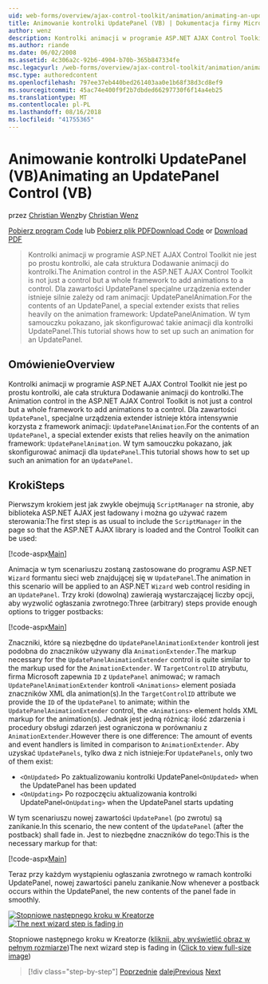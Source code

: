 ```yaml
---
uid: web-forms/overview/ajax-control-toolkit/animation/animating-an-updatepanel-control-vb
title: Animowanie kontrolki UpdatePanel (VB) | Dokumentacja firmy Microsoft
author: wenz
description: Kontrolki animacji w programie ASP.NET AJAX Control Toolkit nie jest po prostu kontrolki, ale cała struktura Dodawanie animacji do kontrolki. Dla zawartości...
ms.author: riande
ms.date: 06/02/2008
ms.assetid: 4c306a2c-92b6-4904-b70b-365b847334fe
msc.legacyurl: /web-forms/overview/ajax-control-toolkit/animation/animating-an-updatepanel-control-vb
msc.type: authoredcontent
ms.openlocfilehash: 797ee37eb440bed261403aa0e1b68f38d3cd8ef9
ms.sourcegitcommit: 45ac74e400f9f2b7dbded66297730f6f14a4eb25
ms.translationtype: MT
ms.contentlocale: pl-PL
ms.lasthandoff: 08/16/2018
ms.locfileid: "41755365"
---
```

<a name="animating-an-updatepanel-control-vb"></a><span data-ttu-id="1dbbb-104">Animowanie kontrolki UpdatePanel (VB)</span><span class="sxs-lookup"><span data-stu-id="1dbbb-104">Animating an UpdatePanel Control (VB)</span></span>
====================
<span data-ttu-id="1dbbb-105">przez [Christian Wenz](https://github.com/wenz)</span><span class="sxs-lookup"><span data-stu-id="1dbbb-105">by [Christian Wenz](https://github.com/wenz)</span></span>

<span data-ttu-id="1dbbb-106">[Pobierz program Code](http://download.microsoft.com/download/9/3/f/93f8daea-bebd-4821-833b-95205389c7d0/UpdatePanelAnimation1.vb.zip) lub [Pobierz plik PDF](http://download.microsoft.com/download/b/6/a/b6ae89ee-df69-4c87-9bfb-ad1eb2b23373/updatepanelanimation1VB.pdf)</span><span class="sxs-lookup"><span data-stu-id="1dbbb-106">[Download Code](http://download.microsoft.com/download/9/3/f/93f8daea-bebd-4821-833b-95205389c7d0/UpdatePanelAnimation1.vb.zip) or [Download PDF](http://download.microsoft.com/download/b/6/a/b6ae89ee-df69-4c87-9bfb-ad1eb2b23373/updatepanelanimation1VB.pdf)</span></span>

> <span data-ttu-id="1dbbb-107">Kontrolki animacji w programie ASP.NET AJAX Control Toolkit nie jest po prostu kontrolki, ale cała struktura Dodawanie animacji do kontrolki.</span><span class="sxs-lookup"><span data-stu-id="1dbbb-107">The Animation control in the ASP.NET AJAX Control Toolkit is not just a control but a whole framework to add animations to a control.</span></span> <span data-ttu-id="1dbbb-108">Dla zawartości UpdatePanel specjalne urządzenia extender istnieje silnie zależy od ram animacji: UpdatePanelAnimation.</span><span class="sxs-lookup"><span data-stu-id="1dbbb-108">For the contents of an UpdatePanel, a special extender exists that relies heavily on the animation framework: UpdatePanelAnimation.</span></span> <span data-ttu-id="1dbbb-109">W tym samouczku pokazano, jak skonfigurować takie animacji dla kontrolki UpdatePanel.</span><span class="sxs-lookup"><span data-stu-id="1dbbb-109">This tutorial shows how to set up such an animation for an UpdatePanel.</span></span>


## <a name="overview"></a><span data-ttu-id="1dbbb-110">Omówienie</span><span class="sxs-lookup"><span data-stu-id="1dbbb-110">Overview</span></span>

<span data-ttu-id="1dbbb-111">Kontrolki animacji w programie ASP.NET AJAX Control Toolkit nie jest po prostu kontrolki, ale cała struktura Dodawanie animacji do kontrolki.</span><span class="sxs-lookup"><span data-stu-id="1dbbb-111">The Animation control in the ASP.NET AJAX Control Toolkit is not just a control but a whole framework to add animations to a control.</span></span> <span data-ttu-id="1dbbb-112">Dla zawartości `UpdatePanel`, specjalne urządzenia extender istnieje która intensywnie korzysta z framework animacji: `UpdatePanelAnimation`.</span><span class="sxs-lookup"><span data-stu-id="1dbbb-112">For the contents of an `UpdatePanel`, a special extender exists that relies heavily on the animation framework: `UpdatePanelAnimation`.</span></span> <span data-ttu-id="1dbbb-113">W tym samouczku pokazano, jak skonfigurować animacji dla `UpdatePanel`.</span><span class="sxs-lookup"><span data-stu-id="1dbbb-113">This tutorial shows how to set up such an animation for an `UpdatePanel`.</span></span>

## <a name="steps"></a><span data-ttu-id="1dbbb-114">Kroki</span><span class="sxs-lookup"><span data-stu-id="1dbbb-114">Steps</span></span>

<span data-ttu-id="1dbbb-115">Pierwszym krokiem jest jak zwykle obejmują `ScriptManager` na stronie, aby biblioteka ASP.NET AJAX jest ładowany i można go używać razem sterowania:</span><span class="sxs-lookup"><span data-stu-id="1dbbb-115">The first step is as usual to include the `ScriptManager` in the page so that the ASP.NET AJAX library is loaded and the Control Toolkit can be used:</span></span>

[!code-aspx[Main](animating-an-updatepanel-control-vb/samples/sample1.aspx)]

<span data-ttu-id="1dbbb-116">Animacja w tym scenariuszu zostaną zastosowane do programu ASP.NET `Wizard` formantu sieci web znajdującej się w `UpdatePanel`.</span><span class="sxs-lookup"><span data-stu-id="1dbbb-116">The animation in this scenario will be applied to an ASP.NET `Wizard` web control residing in an `UpdatePanel`.</span></span> <span data-ttu-id="1dbbb-117">Trzy kroki (dowolną) zawierają wystarczającej liczby opcji, aby wyzwolić ogłaszania zwrotnego:</span><span class="sxs-lookup"><span data-stu-id="1dbbb-117">Three (arbitrary) steps provide enough options to trigger postbacks:</span></span>

[!code-aspx[Main](animating-an-updatepanel-control-vb/samples/sample2.aspx)]

<span data-ttu-id="1dbbb-118">Znaczniki, które są niezbędne do `UpdatePanelAnimationExtender` kontroli jest podobna do znaczników używany dla `AnimationExtender`.</span><span class="sxs-lookup"><span data-stu-id="1dbbb-118">The markup necessary for the `UpdatePanelAnimationExtender` control is quite similar to the markup used for the `AnimationExtender`.</span></span> <span data-ttu-id="1dbbb-119">W `TargetControlID` atrybutu, firma Microsoft zapewnia `ID` z `UpdatePanel` animować; w ramach `UpdatePanelAnimationExtender` kontroli `<Animations>` element posiada znaczników XML dla animation(s).</span><span class="sxs-lookup"><span data-stu-id="1dbbb-119">In the `TargetControlID` attribute we provide the `ID` of the `UpdatePanel` to animate; within the `UpdatePanelAnimationExtender` control, the `<Animations>` element holds XML markup for the animation(s).</span></span> <span data-ttu-id="1dbbb-120">Jednak jest jedną różnicą: ilość zdarzenia i procedury obsługi zdarzeń jest ograniczona w porównaniu z `AnimationExtender`.</span><span class="sxs-lookup"><span data-stu-id="1dbbb-120">However there is one difference: The amount of events and event handlers is limited in comparison to `AnimationExtender`.</span></span> <span data-ttu-id="1dbbb-121">Aby uzyskać `UpdatePanels`, tylko dwa z nich istnieje:</span><span class="sxs-lookup"><span data-stu-id="1dbbb-121">For `UpdatePanels`, only two of them exist:</span></span>

- <span data-ttu-id="1dbbb-122">`<OnUpdated>` Po zaktualizowaniu kontrolki UpdatePanel</span><span class="sxs-lookup"><span data-stu-id="1dbbb-122">`<OnUpdated>` when the UpdatePanel has been updated</span></span>
- <span data-ttu-id="1dbbb-123">`<OnUpdating>` Po rozpoczęciu aktualizowania kontrolki UpdatePanel</span><span class="sxs-lookup"><span data-stu-id="1dbbb-123">`<OnUpdating>` when the UpdatePanel starts updating</span></span>

<span data-ttu-id="1dbbb-124">W tym scenariuszu nowej zawartości `UpdatePanel` (po zwrotu) są zanikanie.</span><span class="sxs-lookup"><span data-stu-id="1dbbb-124">In this scenario, the new content of the `UpdatePanel` (after the postback) shall fade in.</span></span> <span data-ttu-id="1dbbb-125">Jest to niezbędne znaczników do tego:</span><span class="sxs-lookup"><span data-stu-id="1dbbb-125">This is the necessary markup for that:</span></span>

[!code-aspx[Main](animating-an-updatepanel-control-vb/samples/sample3.aspx)]

<span data-ttu-id="1dbbb-126">Teraz przy każdym wystąpieniu ogłaszania zwrotnego w ramach kontrolki UpdatePanel, nowej zawartości panelu zanikanie.</span><span class="sxs-lookup"><span data-stu-id="1dbbb-126">Now whenever a postback occurs within the UpdatePanel, the new contents of the panel fade in smoothly.</span></span>


<span data-ttu-id="1dbbb-127">[![Stopniowe następnego kroku w Kreatorze](animating-an-updatepanel-control-vb/_static/image2.png)](animating-an-updatepanel-control-vb/_static/image1.png)</span><span class="sxs-lookup"><span data-stu-id="1dbbb-127">[![The next wizard step is fading in](animating-an-updatepanel-control-vb/_static/image2.png)](animating-an-updatepanel-control-vb/_static/image1.png)</span></span>

<span data-ttu-id="1dbbb-128">Stopniowe następnego kroku w Kreatorze ([kliknij, aby wyświetlić obraz w pełnym rozmiarze](animating-an-updatepanel-control-vb/_static/image3.png))</span><span class="sxs-lookup"><span data-stu-id="1dbbb-128">The next wizard step is fading in ([Click to view full-size image](animating-an-updatepanel-control-vb/_static/image3.png))</span></span>

> [!div class="step-by-step"]
> <span data-ttu-id="1dbbb-129">[Poprzednie](changing-an-animation-using-client-side-code-vb.md)
> [dalej](dynamically-controlling-updatepanel-animations-vb.md)</span><span class="sxs-lookup"><span data-stu-id="1dbbb-129">[Previous](changing-an-animation-using-client-side-code-vb.md)
[Next](dynamically-controlling-updatepanel-animations-vb.md)</span></span>
